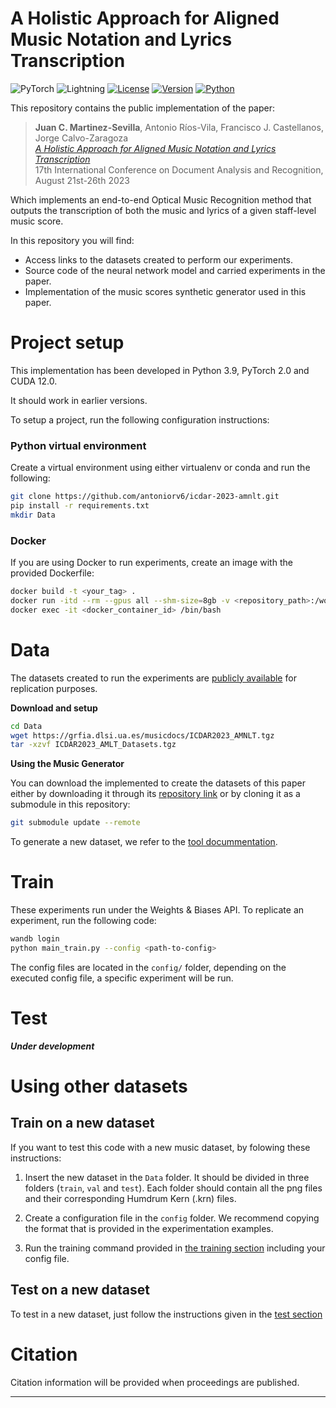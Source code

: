 # A Holistic Approach for Aligned Music Notation and Lyrics Transcription

![PyTorch](https://img.shields.io/badge/PyTorch-%23EE4C2C.svg?style=flat&logo=PyTorch&logoColor=white) ![Lightning](https://img.shields.io/badge/-Lightning-792ee5?logo=pytorchlightning&logoColor=white)
[![License](https://img.shields.io/static/v1?label=License&message=MIT&color=blue)]() [![Version](https://img.shields.io/static/v1?label=Version&message=1.0&color=)]() [![Python](https://img.shields.io/static/v1?label=Python&message=3.9&color=blue)]()

This repository contains the public implementation of the paper:

>**Juan C. Martinez-Sevilla**, Antonio Ríos-Vila, Francisco J. Castellanos, Jorge Calvo-Zaragoza<br />
  *[A Holistic Approach for Aligned Music Notation and Lyrics Transcription](https://zenodo.org/record/6573248)*<br />
  17th International Conference on Document Analysis and Recognition, August 21st-26th 2023

Which implements an end-to-end Optical Music Recognition method that outputs the transcription of both the music and lyrics of a given staff-level music score.

In this repository you will find:

- Access links to the datasets created to perform our experiments.
- Source code of the neural network model and carried experiments in the paper.
- Implementation of the music scores synthetic generator used in this paper. 

# Project setup
This implementation has been developed in Python 3.9, PyTorch 2.0 and CUDA 12.0. 

It should work in earlier versions.

To setup a project, run the following configuration instructions:

### Python virtual environment

Create a virtual environment using either virtualenv or conda and run the following:

```sh
git clone https://github.com/antoniorv6/icdar-2023-amnlt.git
pip install -r requirements.txt
mkdir Data
```

### Docker
If you are using Docker to run experiments, create an image with the provided Dockerfile:

```sh
docker build -t <your_tag> .
docker run -itd --rm --gpus all --shm-size=8gb -v <repository_path>:/workspace/ <image_tag>
docker exec -it <docker_container_id> /bin/bash
```

# Data

The datasets created to run the experiments are [publicly available](https://grfia.dlsi.ua.es/musicdocs/ICDAR2023_AMNLT.tgz) for replication purposes. 

**Download and setup**

```sh
cd Data
wget https://grfia.dlsi.ua.es/musicdocs/ICDAR2023_AMNLT.tgz
tar -xzvf ICDAR2023_AMLT_Datasets.tgz
```
**Using the Music Generator**

You can download the implemented to create the datasets of this paper either by downloading it through its [repository link](https://github.com/JuanCarlosMartinezSevilla/ICDAR-23-AMNLT-Music-Generator.git) or by cloning it as a submodule in this repository:

```sh
git submodule update --remote
```
To generate a new dataset, we refer to the [tool docummentation](https://github.com/JuanCarlosMartinezSevilla/ICDAR-23-AMNLT-Music-Generator/blob/main/README.md).

# Train
These experiments run under the Weights & Biases API. To replicate an experiment, run the following code:

```sh
wandb login
python main_train.py --config <path-to-config>
```
The config files are located in the ```config/``` folder, depending on the executed config file, a specific experiment will be run.

# Test

***Under development***

# Using other datasets

## Train on a new dataset

If you want to test this code with a new music dataset, by folowing these instructions:

1. Insert the new dataset in the ```Data``` folder. It should be divided in three folders (```train```, ```val``` and ```test```). Each folder should contain all the png files and their corresponding Humdrum Kern (.krn) files.

2. Create a configuration file in the ```config``` folder. We recommend copying the format that is provided in the experimentation examples.

3. Run the training command provided in [the training section](#train) including your config file.

## Test on a new dataset
To test in a new dataset, just follow the instructions given in the [test section](#test)


# Citation

Citation information will be provided when proceedings are published.

----
